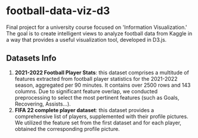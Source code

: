 # football-data-viz-d3
Final project for a university course focused on 'Information Visualization.' The goal is to create intelligent views to analyze football data from Kaggle in a way that provides a useful visualization tool, developed in D3.js.

## Datasets Info
1. **2021-2022 Football Player Stats**: this dataset comprises a multitude of features extracted from football player statistics for the 2021-2022 season, aggregated per 90 minutes. It contains over 2500 rows and 143 columns. Due to significant feature overlap, we conducted preprocessing to select the most pertinent features (such as Goals, Recovering, Assists...).
2. **FIFA 22 complete player dataset**: this dataset provides a comprehensive list of players, supplemented with their profile pictures. We utilized the feature set from the first dataset and for each player, obtained the corresponding profile picture.

